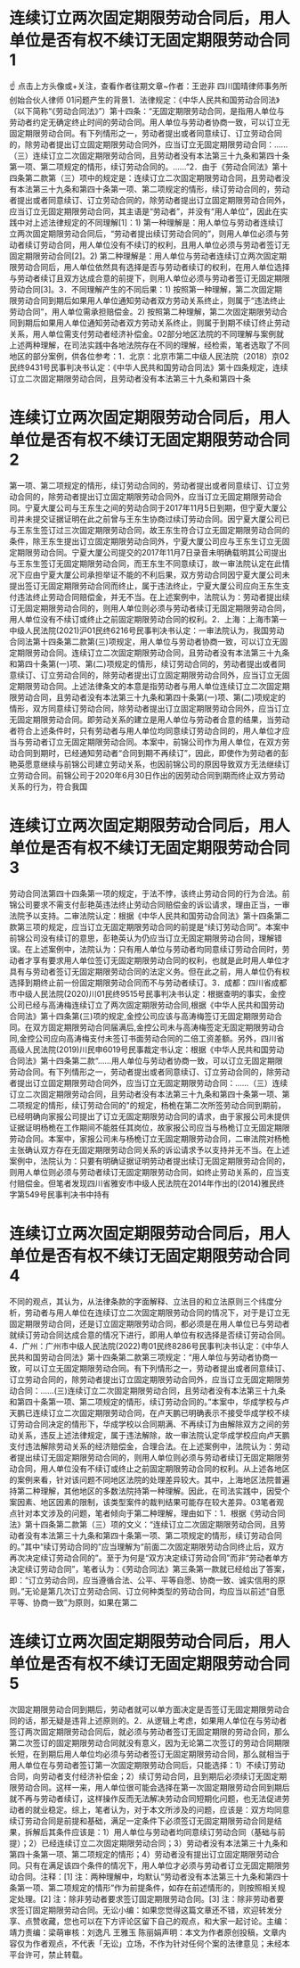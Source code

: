 # 连续订立两次固定期限劳动合同后，用人单位是否有权不续订无固定期限劳动合同1

☝ 点击上方头像或+关注，查看作者往期文章~作者：王逊非 四川国晴律师事务所创始合伙人律师 01问题产生的背景1．法律规定：《中华人民共和国劳动合同法》（以下简称“《劳动合同法》”）第十四条：“无固定期限劳动合同，是指用人单位与劳动者约定无确定终止时间的劳动合同。用人单位与劳动者协商一致，可以订立无固定期限劳动合同。有下列情形之一，劳动者提出或者同意续订、订立劳动合同的，除劳动者提出订立固定期限劳动合同外，应当订立无固定期限劳动合同：......（三）连续订立二次固定期限劳动合同，且劳动者没有本法第三十九条和第四十条第一项、第二项规定的情形，续订劳动合同的。......”2．由于《劳动合同法》第十四条第二款第（三）项中的规定是：连续订立二次固定期限劳动合同，且劳动者没有本法第三十九条和第四十条第一项、第二项规定的情形，续订劳动合同的，劳动者提出或者同意续订、订立劳动合同的，除劳动者提出订立固定期限劳动合同外，应当订立无固定期限劳动合同，其主语是“劳动者”，并没有“用人单位”，因此在实践中对上述法律规定的不同理解[1]：1) 第一种理解是：用人单位与劳动者连续订立两次固定期限劳动合同后，“劳动者提出续订劳动合同的”，则用人单位必须与劳动者续订劳动合同，用人单位没有不续订的权利，且用人单位必须与劳动者签订无固定期限劳动合同[2]。2) 第二种理解是：用人单位与劳动者连续订立两次固定期限劳动合同后，用人单位依然具有选择是否与劳动者续订的权利，在用人单位选择与劳动者续订且双方达成合意的前提下，则用人单位必须与劳动者签订无固定期限劳动合同[3]。3．不同理解产生的不同后果：1) 按照第一种理解，第二次固定期限劳动合同到期后如果用人单位通知劳动者双方劳动关系终止，则属于“违法终止劳动合同”，用人单位需承担赔偿金。2) 按照第二种理解，第二次固定期限劳动合同到期后如果用人单位通知劳动者双方劳动关系终止，则属于到期不续订终止劳动关系，用人单位需支付劳动者经济补偿金。02部分地区法院的不同理解与案例就上述两种理解，在司法实践中各地法院存在不同的理解，经检索，笔者选取了不同地区的部分案例，供各位参考：1．北京：北京市第二中级人民法院（2018）京02民终9431号民事判决书认定：《中华人民共和国劳动合同法》第十四条规定，连续订立二次固定期限劳动合同，且劳动者没有本法第三十九条和第四十条

# 连续订立两次固定期限劳动合同后，用人单位是否有权不续订无固定期限劳动合同2

第一项、第二项规定的情形，续订劳动合同的，劳动者提出或者同意续订、订立劳动合同的，除劳动者提出订立固定期限劳动合同外，应当订立无固定期限劳动合同。宁夏大厦公司与王东生之间的劳动合同于2017年11月5日到期，但宁夏大厦公司并未提交证据证明在此之前曾与王东生协商过续订劳动合同。因宁夏大厦公司已与王东生签订过三次固定期限劳动合同，故王东生符合订立无固定期限劳动合同的条件，除王东生提出订立固定期限劳动合同外，宁夏大厦公司应与王东生订立无固定期限劳动合同。宁夏大厦公司提交的2017年11月7日录音未明确载明其公司提出与王东生签订无固定期限劳动合同，而王东生不同意续订，故一审法院认定在此情况下应由宁夏大厦公司承担举证不能的不利后果，双方劳动合同因宁夏大厦公司未提出签订无固定期限劳动合同而终止，属于违法终止，宁夏大厦公司应向王东生支付违法终止劳动合同赔偿金，并无不当。在上述案例中，法院认为：劳动者提出续订无固定期限劳动合同的，则用人单位则必须与劳动者续订无固定期限劳动合同，用人单位没有不续订或终止之前固定期限劳动合同的权利。2．上海：上海市第一中级人民法院(2021)沪01民终6216号民事判决书认定：一审法院认为，我国劳动合同法第十四条第二款第(三)项规定，用人单位与劳动者协商一致，可以订立无固定期限劳动合同。连续订立二次固定期限劳动合同，且劳动者没有本法第三十九条和第四十条第(一)项、第(二)项规定的情形，续订劳动合同的，劳动者提出或者同意续订、订立劳动合同的，除劳动者提出订立固定期限劳动合同外，应当订立无固定期限劳动合同。上述法律条文的本意是指劳动者与用人单位连续订立二次固定期限劳动合同，且劳动者没有本法第三十九条和第四十条第(一)项、第(二)项规定的情形，双方同意续订劳动合同，除劳动者提出订立固定期限劳动合同外，应当订立无固定期限劳动合同。即劳动关系的建立是用人单位与劳动者合意的结果，当劳动者符合上述条件时，只有劳动者与用人单位均同意续订劳动合同的，用人单位才应当与劳动者订立无固定期限劳动合同。本案中，前锦公司作为用人单位，在双方劳动合同到期时，已经通知劳动者“合同到期不再续订”，因此，即使作为劳动者的彭艳英愿意继续与前锦公司建立劳动关系，也因前锦公司的原因导致双方无法继续订立劳动合同。前锦公司于2020年6月30日作出的因劳动合同到期而终止双方劳动关系的行为，符合我国

# 连续订立两次固定期限劳动合同后，用人单位是否有权不续订无固定期限劳动合同3

劳动合同法第四十四条第一项的规定，于法不悖，该终止劳动合同的行为合法。前锦公司要求不需支付彭艳英违法终止劳动合同赔偿金的诉讼请求，理由正当，一审法院予以支持。二审法院认定：根据《中华人民共和国劳动合同法》第十四条第二款第三项的规定，应当订立无固定期限劳动合同的前提是“续订劳动合同”。本案中前锦公司没有续订的意思，彭艳英认为仍应当订立无固定期限劳动合同，理解错误。在上述案例中，法院认为：只有用人单位与劳动者均同意续订劳动合同时，劳动者才享有要求用人单位签订无固定期限劳动合同的权利，也就是此时用人单位才具有与劳动者签订无固定期限劳动合同的法定义务。但在此之前，用人单位仍有权选择到期终止前一份固定期限劳动合同而不与劳动者续订。3．成都：四川省成都市中级人民法院(2020)川01民终9515号民事判决书认定：根据查明的事实，金控公司已经与高涛梅连续订立了两次固定期限劳动合同,根据《中华人民共和国劳动合同法》第十四条第(三)项的规定,金控公司应该与高涛梅签订无固定期限劳动合同。在双方固定期限劳动合同届满后,金控公司未与高涛梅签定无固定期限劳动合同,金控公司应向高涛梅支付未签订书面劳动合同的二倍工资差额。另外，四川省高级人民法院(2019)川民申6019号民事裁定书认定：根据《中华人民共和国劳动合同法》第十四条第二款“……用人单位与劳动者协商一致，可以订立无固定期限劳动合同。有下列情形之一，劳动者提出或者同意续订、订立劳动合同的，除劳动者提出订立固定期限劳动合同外，应当订立无固定期限劳动合同：……（三）连续订立二次固定期限劳动合同，且劳动者没有本法第三十九条和第四十条第一项、第二项规定的情形，续订劳动合同的"的规定，杨桅在第二次所签劳动合同到期前，已经明确向家报公司提出了订立无固定期限劳动合同的请求，由于家报公司未提供证据证明杨桅在工作期间不能胜任其岗位，故家报公司应当与杨桅订立无固定期限劳动合同。本案中，家报公司未与杨桅订立无固定期限劳动合同，二审法院对杨桅主张确认双方存在无固定期限劳动合同关系的诉讼请求予以支持并无不当。在上述案例中，法院认为：只要有明确证据证明劳动者提出续订无固定期限劳动合同的，则用人单位则必须与劳动者续订无固定期限劳动合同，如终止劳动关系的，应当支付赔偿金。但笔者发现四川省雅安市中级人民法院在2014年作出的(2014)雅民终字第549号民事判决书中持有

# 连续订立两次固定期限劳动合同后，用人单位是否有权不续订无固定期限劳动合同4

不同的观点，其认为，从法律条款的字面解释、立法目的和立法原则三个纬度分析，劳动者与用人单位在连续订立二次固定期限劳动合同的情况下，对于是订立无固定期限劳动合同，还是订立固定期限劳动合同，都必须是在用人单位已与劳动者就续订劳动合同达成合意的情况下进行，即用人单位有权选择是否续订劳动合同。4．广州：广州市中级人民法院(2022)粤01民终8286号民事判决书认定：《中华人民共和国劳动合同法》第十四条第二款第三项规定：“用人单位与劳动者协商一致，可以订立无固定期限劳动合同。有下列情形之一，劳动者提出或者同意续订、订立劳动合同的，除劳动者提出订立固定期限劳动合同外，应当订立无固定期限劳动合同：……(三)连续订立二次固定期限劳动合同，且劳动者没有本法第三十九条和第四十条第一项、第二项规定的情形，续订劳动合同的。”本案中，华成学校与卢天鹏已连续订立二次固定期限劳动合同，在卢天鹏已明确表示不接受华成学校不续订劳动合同决定的情形下，华成学校以合同期满、不再续订为由解除双方之间的劳动关系，违反上述法律规定，属于违法解除，故一审法院认定华成学校应向卢天鹏支付违法解除劳动关系的经济赔偿金，合理合法。在上述案例中，法院认为：劳动者提出续订无固定期限劳动合同的，则用人单位则必须与劳动者续订无固定期限劳动合同，用人单位没有不续订或终止之前固定期限劳动合同的权利。从上述各地区的案例来看，针对该问题不同地区法院的处理差异较大。其中，上海地区法院普遍持第二种理解，其他地区的多数法院持第一种理解。因此，在司法实践中，因受个案因素、地区因素的限制，该类型案件的裁判结果可能存在较大差异。03笔者观点针对本文涉及的问题，笔者倾向于第二种理解，理由如下：1．根据《劳动合同法》第十四条第二款第（三）项的文义：“连续订立二次固定期限劳动合同，且劳动者没有本法第三十九条和第四十条第一项、第二项规定的情形，续订劳动合同的。”其中“续订劳动合同的”应当理解为“前面二次固定期限劳动合同终止后，双方再次决定续订劳动合同的”。至于为何是“双方决定续订劳动合同”而非“劳动者单方决定续订劳动合同”，笔者认为：《劳动合同法》第三条第一款就已经给出了答案，即：“订立劳动合同，应当遵循合法、公平、平等自愿、协商一致、诚实信用的原则。”无论是第几次订立劳动合同、订立何种类型的劳动合同，均应当以前述“自愿平等、协商一致”为原则，如果在第二

# 连续订立两次固定期限劳动合同后，用人单位是否有权不续订无固定期限劳动合同5

次固定期限劳动合同到期后，劳动者就可以单方面决定是否签订无固定期限劳动合同的话，那无疑是违背上述原则的。2．从逻辑上考虑，如果用人单位在与劳动者签订两次固定期限劳动合同后，就必须与劳动者签订无固定期限的劳动合同，那么第二次签订的固定期限劳动合同就没有意义，因为无论第二次签订的劳动合同期限长短，在到期后用人单位均必须与劳动者签订无固定期限劳动合同，那么就相当于用人单位在与劳动者签订第一次固定期限劳动合同后，只能选择：1）不续订劳动合同，向劳动者支付经济补偿金；2）续订劳动合同，且到期后必须续订无固定期限劳动合同。这样一来，用人单位很可能会选择在第一次固定期限劳动合同到期后就不再与劳动者续订，这样操作反而无法解决劳动合同短期化问题，也无法促进劳动者的就业稳定。综上，笔者认为，对于本文所涉及的问题，应该是：双方均同意续订劳动合同是前提和基础，满足一定条件下必须签订无固定期限劳动合同是结果，拆解后其条件应该是：1）用人单位与劳动者均同意续订劳动合同（基础与前提）；2）已经连续订立二次固定期限劳动合同；3）劳动者没有本法第三十九条和第四十条第一项、第二项规定的情形；4）劳动者没有提出订立固定期限劳动合同。只有在满足该四个条件的情况下，用人单位才必须与劳动者订立无固定期限劳动合同。注释：[1] 注：两种理解中，均默认“劳动者没有本法第三十九条和第四十条第一项、第二项规定的情形”作为前提条件，如存在前述情形的，则按照相关规定处理。[2] 注：除非劳动者要求签订固定期限劳动合同。[3] 注：除非劳动者要求签订固定期限劳动合同。无讼小编：如果您觉得这篇文章还不错，欢迎转发分享、点赞收藏，您也可以在下方评论区留下自己的观点，和大家一起讨论。主编：靖力责编：梁萌审核：刘逸凡 王雅玉 陈丽娟声明：本文为作者原创投稿，文章内容仅为作者观点，不代表「无讼」立场，不作为针对任何个案的法律意见；未经本平台许可，禁止转载。

